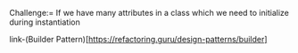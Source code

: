 Challenge:= If we have many attributes in a class which we need to initialize during instantiation

link-(Builder Pattern)[https://refactoring.guru/design-patterns/builder]
